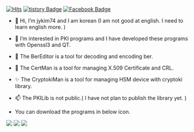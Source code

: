 [![Hits](https://hits.seeyoufarm.com/api/count/incr/badge.svg?url=https%3A%2F%2Fgithub.com%2Fjykim74&count_bg=%2379C83D&title_bg=%23555555&icon=&icon_color=%23E7E7E7&title=hits&edge_flat=false)](https://hits.seeyoufarm.com)
[![tistory Badge](https://img.shields.io/badge/-tistory-000000?logo=tistory&logoColor=white&link=https://jykim74.tistory.com)](https://jykim74.tistory.com)
[![Facebook Badge](https://img.shields.io/badge/-Facebook-1877f2?logo=facebook&logoColor=white&link=https://www.facebook.com/jongyeob.kim.77)](https://www.facebook.com/jongyeob.kim.77)

<!--
[![linkedin Badge](https://img.shields.io/badge/-linkedin-0075b5?logo=linkedin&logoColor=white&link=https://www.linkedin.com/in/jykim74)](https://www.linkedin.com/in/jykim74)
-->




- 👋 Hi, I’m jykim74 and I am korean (I am not good at english. I need to learn english more. )
- 👀 I’m interested in PKI programs and I have developed these programs with Openssl3 and QT.
- 🌱 The BerEditor is a tool for decoding and encoding ber.
- 💞️ The CertMan is a tool for managing X.509 Certificate and CRL.
- ✨ The CryptokiMan is a tool for managing HSM device with cryptoki library.
- 📫 The PKILib is not public.( I have not plan to publish the library yet. )

- You can download the programs in below icon.

<a href="https://jykim74.tistory.com/36"><img src="https://img.shields.io/badge/BerEditor-006600?style=for-the-badge&logo=Qt&logoColor=white"></a>
<a href="https://jykim74.tistory.com/37"><img src="https://img.shields.io/badge/CertMan-0094F5?style=for-the-badge&logo=Qt&logoColor=white"></a>
<a href="https://jykim74.tistory.com/38"><img src="https://img.shields.io/badge/CryptokiMan-512BD4?style=for-the-badge&logo=Qt&logoColor=white"></a>

<!---
jykim74/jykim74 is a ✨ special ✨ repository because its `README.md` (this file) appears on your GitHub profile.
You can click the Preview link to take a look at your changes.
--->



